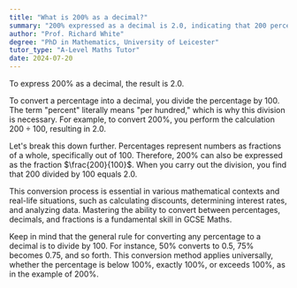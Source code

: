 ```yaml
---
title: "What is 200% as a decimal?"
summary: "200% expressed as a decimal is 2.0, indicating that 200 percent is equivalent to two whole units."
author: "Prof. Richard White"
degree: "PhD in Mathematics, University of Leicester"
tutor_type: "A-Level Maths Tutor"
date: 2024-07-20
---
```


To express $200\%$ as a decimal, the result is $2.0$.

To convert a percentage into a decimal, you divide the percentage by $100$. The term "percent" literally means "per hundred," which is why this division is necessary. For example, to convert $200\%$, you perform the calculation $200 \div 100$, resulting in $2.0$.

Let's break this down further. Percentages represent numbers as fractions of a whole, specifically out of $100$. Therefore, $200\%$ can also be expressed as the fraction $\frac{200}{100}$. When you carry out the division, you find that $200$ divided by $100$ equals $2.0$.

This conversion process is essential in various mathematical contexts and real-life situations, such as calculating discounts, determining interest rates, and analyzing data. Mastering the ability to convert between percentages, decimals, and fractions is a fundamental skill in GCSE Maths.

Keep in mind that the general rule for converting any percentage to a decimal is to divide by $100$. For instance, $50\%$ converts to $0.5$, $75\%$ becomes $0.75$, and so forth. This conversion method applies universally, whether the percentage is below $100\%$, exactly $100\%$, or exceeds $100\%$, as in the example of $200\%$.
    